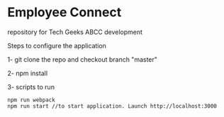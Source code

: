 # Employee Connect
repository for Tech Geeks ABCC development


Steps to configure the application

1- git clone the repo and checkout branch "master"
    
2- npm install

3- scripts to run
    
    npm run webpack
    npm run start //to start application. Launch http://localhost:3000


